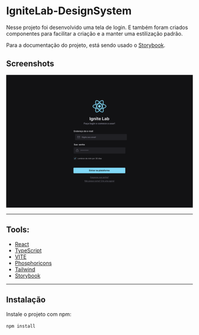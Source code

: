 # IgniteLab-DesignSystem

Nesse projeto foi desenvolvido uma tela de login. E também foram criados componentes para facilitar a criação e a manter uma estilização padrão.

Para a documentação do projeto, está sendo usado o [Storybook](https://storybook.js.org/).

## Screenshots
<img src=".github\Desktop.png" alt="Tela login projeto ignite"/>

---
## Tools:
* [React](https://pt-br.reactjs.org/)
* [TypeScript](https://www.typescriptlang.org/)
* [VITE](https://vitejs.dev/)
* [Phosphoricons](https://phosphoricons.com/)
* [Tailwind](https://tailwindcss.com/)
* [Storybook](https://storybook.js.org/)

----

## Instalação

Instale o projeto com npm:

`npm install`

    